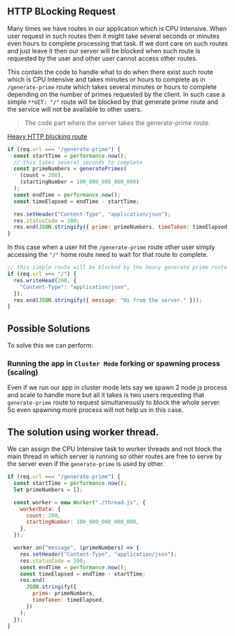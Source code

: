 ## HTTP BLocking Request

Many times we have routes in our application which is CPU Intensive. When user request in such routes then it might take several seconds or minutes even hours to complete processing that task. If we dont care on such routes and just leave it then our server will be blocked when such route is requested by the user and other user cannot access other routes.

This contain the code to handle what to do when there exist such route which is CPU Intensive and takes minutes or hours to complete as in `/generate-prime` route which takes several minutes or hours to complete depending on the number of primes requested by the client. In such case a simple `**GET: "/"` route will be blocked by that generate prime route and the service will not be available to other users.

> The code part where the server takes the generate-prime route.

[Heavy HTTP blocking route](blockingApp.js)

```javascript
if (req.url === "/generate-prime") {
  const startTime = performance.now();
  // this takes several seconds to complete
  const primeNumbers = generatePrimes(
    (count = 200),
    (startingNumber = 100_000_000_000_000)
  );
  const endTime = performance.now();
  const timeElapsed = endTime - startTime;

  res.setHeader("Content-Type", "application/json");
  res.statusCode = 200;
  res.end(JSON.stringify({ prime: primeNumbers, timeTaken: timeElapsed }));
}
```

In this case when a user hit the `/generate-prime` route other user simply accessing the `"/"` home route need to wait for that route to complete.

```javascript
// this simple route will be blocked by the heavy generate prime route
if (req.url === "/") {
  res.writeHead(200, {
    "Content-Type": "application/json",
  });
  res.end(JSON.stringify({ message: "Hi from the server." }));
}
```

## Possible Solutions

To solve this we can perform:

### Running the app in `Cluster Mode` forking or spawning process (scaling)

Even if we run our app in cluster mode lets say we spawn 2 node js process and scale to handle more but all it takes is two users requesting that `generate-prime` route to request simultaneously to block the whole server. So even spawning more process will not help us in this case.

## The solution using worker thread.

We can assign the CPU Intensive task to worker threads and not block the main thread in which server is running so other routes are free to serve by the server even if the `generate-prime` is used by other.

```javascript
if (req.url === "/generate-prime") {
  const startTime = performance.now();
  let primeNumbers = [];

  const worker = new Worker("./thread.js", {
    workerData: {
      count: 200,
      startingNumber: 100_000_000_000_000,
    },
  });

  worker.on("message", (primeNumbers) => {
    res.setHeader("Content-Type", "application/json");
    res.statusCode = 200;
    const endTime = performance.now();
    const timeElapsed = endTime - startTime;
    res.end(
      JSON.stringify({
        prime: primeNumbers,
        timeTaken: timeElapsed,
      })
    );
  });
}
```
